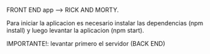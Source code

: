 FRONT END app --> RICK AND MORTY.

Para iniciar la aplicacion es necesario instalar las dependencias (npm install) y luego levantar la aplicacion (npm start).

IMPORTANTE!: levantar primero el servidor (BACK END)